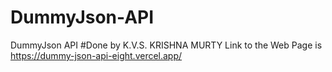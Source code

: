 # DummyJson-API
DummyJson API 
#Done by K.V.S. KRISHNA MURTY
Link to the Web Page is https://dummy-json-api-eight.vercel.app/
